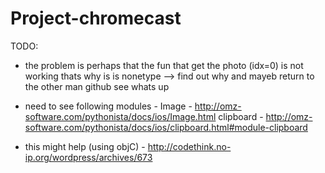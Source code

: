 # Project-chromecast
TODO:
- the problem is perhaps that the fun that get the photo (idx=0) is not working thats why is is nonetype --> find out why and mayeb return
to the other man github see whats up

* need to see following modules -
Image - http://omz-software.com/pythonista/docs/ios/Image.html
clipboard - http://omz-software.com/pythonista/docs/ios/clipboard.html#module-clipboard

- this might help (using objC) - http://codethink.no-ip.org/wordpress/archives/673
